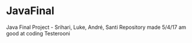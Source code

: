 # JavaFinal
Java Final Project - Srihari, Luke, André, Santi
Repository made 5/4/17
am good at coding
Testerooni